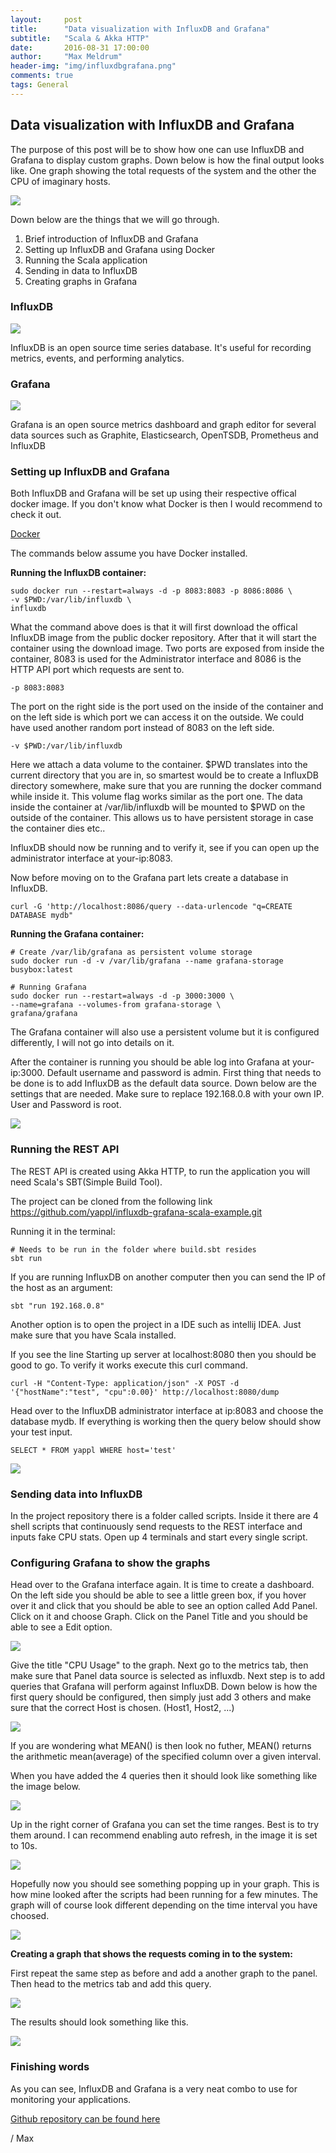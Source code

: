 ```yaml
---
layout:     post
title:      "Data visualization with InfluxDB and Grafana"
subtitle:   "Scala & Akka HTTP"
date:       2016-08-31 17:00:00
author:     "Max Meldrum"
header-img: "img/influxdbgrafana.png"
comments: true
tags: General
---
```


## Data visualization with InfluxDB and Grafana

The purpose of this post will be to show how one can use InfluxDB and Grafana to display custom graphs. Down below is how the final output looks like. One graph showing the total requests of the system and the other the CPU of imaginary hosts.

![](../img/posts/influxdb-grafana/datavisualyappl.PNG)

Down below are the things that we will go through.

1. Brief introduction of InfluxDB and Grafana
2. Setting up InfluxDB and Grafana using Docker
3. Running the Scala application
4. Sending in data to InfluxDB
5. Creating graphs in Grafana


### InfluxDB

![](../img/posts/influxdb-grafana/influxdbsmall.png)

InfluxDB is an open source time series database. It's useful for recording metrics, events, and performing analytics.

### Grafana

![](../img/posts/influxdb-grafana/grafana.png)

Grafana is an open source metrics dashboard and graph editor for several data sources such as Graphite, Elasticsearch, OpenTSDB, Prometheus and InfluxDB

### Setting up InfluxDB and Grafana

Both InfluxDB and Grafana will be set up using their respective offical docker image. If you don't know what Docker is then I would recommend to check it out.

[Docker](https://www.docker.com/)

The commands below assume you have Docker installed.

**Running the InfluxDB container:**

    sudo docker run --restart=always -d -p 8083:8083 -p 8086:8086 \
    -v $PWD:/var/lib/influxdb \
    influxdb

What the command above does is that it will first download the offical InfluxDB image from the public docker repository. After that it will start the container using the download image. Two ports are exposed from inside the container, 8083 is used for the Administrator interface and 8086 is the HTTP API port which requests are sent to.

    -p 8083:8083

The port on the right side is the port used on the inside of the container and on the left side is which port we can access it on the outside. We could have used another random port instead of 8083 on the left side.

    -v $PWD:/var/lib/influxdb

Here we attach a data volume to the container. $PWD translates into the current directory that you are in, so smartest would be to create a InfluxDB directory somewhere, make sure that you are running the docker command while inside it. This volume flag works similar as the port one. The data inside the container at /var/lib/influxdb will be mounted to $PWD on the outside of the container. This allows us to have persistent storage in case the container dies etc..

InfluxDB should now be running and to verify it, see if you can open up the administrator interface at your-ip:8083.

Now before moving on to the Grafana part lets create a database in InfluxDB.

    curl -G 'http://localhost:8086/query --data-urlencode "q=CREATE DATABASE mydb"



**Running the Grafana container:**

    # Create /var/lib/grafana as persistent volume storage
    sudo docker run -d -v /var/lib/grafana --name grafana-storage busybox:latest

    # Running Grafana
    sudo docker run --restart=always -d -p 3000:3000 \
    --name=grafana --volumes-from grafana-storage \
    grafana/grafana

The Grafana container will also use a persistent volume but it is configured differently, I will not go into details on it.


After the container is running you should be able log into Grafana at your-ip:3000. Default username and password is admin. First thing that needs to be done is to add InfluxDB as the default data source. Down below are the settings that are needed. Make sure to replace 192.168.0.8 with your own IP. User and Password is root.

![](../img/posts/influxdb-grafana/grafanadatasource.png)



### Running the REST API

The REST API is created using Akka HTTP, to run the application you will need Scala's SBT(Simple Build Tool). 

The project can be cloned from the following link https://github.com/yappl/influxdb-grafana-scala-example.git

Running it in the terminal:
    
    # Needs to be run in the folder where build.sbt resides
    sbt run

If you are running InfluxDB on another computer then you can send the IP of the host as an argument:

    sbt "run 192.168.0.8"

Another option is to open the project in a IDE such as intellij IDEA. Just make sure that you have Scala installed.


If you see the line Starting up server at localhost:8080 then you should be good to go. To verify it works execute this curl command.

    curl -H "Content-Type: application/json" -X POST -d '{"hostName":"test", "cpu":0.00}' http://localhost:8080/dump

Head over to the InfluxDB administrator interface at ip:8083 and choose the database mydb. If everything is working then the query below should show your test input.

    SELECT * FROM yappl WHERE host='test'


![](../img/posts/influxdb-grafana/influxdbtest.png)


### Sending data into InfluxDB

In the project repository there is a folder called scripts. Inside it there are 4 shell scripts that continuously send requests to the REST interface and inputs fake CPU stats. Open up 4 terminals and start every single script. 


### Configuring Grafana to show the graphs

Head over to the Grafana interface again. It is time to create a dashboard. On the left side you should be able to see a little green box, if you hover over it and click that you should be able to see an option called Add Panel. Click on it and choose Graph. Click on the Panel Title and you should be able to see a Edit option. 


![](../img/posts/influxdb-grafana/grafanaCreateGraph.png)

Give the title "CPU Usage" to the graph. Next go to the metrics tab, then make sure that Panel data source is selected as influxdb. Next step is to add queries that Grafana will perform against InfluxDB. Down below is how the first query should be configured, then simply just add 3 others and make sure that the correct Host is chosen. (Host1, Host2, ...)

![](../img/posts/influxdb-grafana/firstcpuquery.png)

If you are wondering what MEAN() is then look no futher, MEAN() returns the arithmetic mean(average) of the specified column over a given interval.

When you have added the 4 queries then it should look like something like the image below.


![](../img/posts/influxdb-grafana/grafanacpuqueries.png)


Up in the right corner of Grafana you can set the time ranges. Best is to try them around. I can recommend enabling auto refresh, in the image it is set to 10s.

![](../img/posts/influxdb-grafana/grafanaintervals.png)


Hopefully now you should see something popping up in your graph. This is how mine looked after the scripts had been running for a few minutes. The graph will of course look different depending on the time interval you have choosed.


![](../img/posts/influxdb-grafana/cpuusage.PNG)


**Creating a graph that shows the requests coming in to the system:**

First repeat the same step as before and add a another graph to the panel. Then head to the metrics tab and add this query.

![](../img/posts/influxdb-grafana/requestsquery.png)

The results should look something like this.

![](../img/posts/influxdb-grafana/requests.PNG)


### Finishing words

As you can see, InfluxDB and Grafana is a very neat combo to use for monitoring your applications.

[Github repository can be found here](https://github.com/yappl/influxdb-grafana-scala-example)

/ Max







